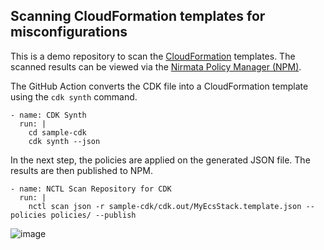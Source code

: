 ## Scanning CloudFormation templates for misconfigurations

This is a demo repository to scan the [CloudFormation]([url](https://docs.aws.amazon.com/AWSCloudFormation/latest/UserGuide/Welcome.html)) templates. The scanned results can be viewed via the [Nirmata Policy Manager (NPM)]([url](https://nirmata.com/policy-manager/)).

The GitHub Action converts the CDK file into a CloudFormation template using the `cdk synth` command.
```
- name: CDK Synth
  run: |
    cd sample-cdk
    cdk synth --json
```

In the next step, the policies are applied on the generated JSON file. The results are then published to NPM.
```
- name: NCTL Scan Repository for CDK
  run: |
    nctl scan json -r sample-cdk/cdk.out/MyEcsStack.template.json --policies policies/ --publish
```

![image](https://github.com/user-attachments/assets/2be97d3a-3833-4a42-971c-062b3e992108)

